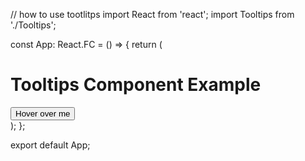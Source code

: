 // how to use tootlitps
import React from 'react';
import Tooltips from './Tooltips';

const App: React.FC = () => {
  return (
    <div>
      <h1>Tooltips Component Example</h1>
      <Tooltips text="This is a tooltip" position="top">
        <button>Hover over me</button>
      </Tooltips>
    </div>
  );
};

export default App;
